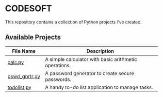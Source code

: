 # CODESOFT

This repository contains a collection of Python projects I've created.

## Available Projects

| File Name | Description |
|---|---|
| [calc.py](calc.py) | A simple calculator with basic arithmetic operations. |
| [pswd_gnrtr.py](pswd_gnrtr.py) | A password generator to create secure passwords. |
| [todolist.py](todolist.py) | A handy to-do list application to manage tasks. |
